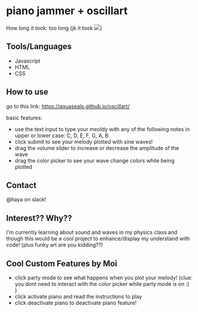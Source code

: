 # piano jammer + oscillart
How long it took: too long (jk it took ![](https://hackatime-badge.hackclub.com/U08PZBEU4C9/oscillart))

## Tools/Languages
- Javascript
- HTML
- CSS

## How to use
go to this link: https://aquaseals.github.io/oscillart/

basic features:
- use the text input to type your meoldy with any of the following notes in upper or lower case:
  C, D, E, F, G, A, B
- click submit to see your melody plotted with sine waves!
- drag the volume slider to increase or decrease the amplitude of the wave
- drag the color picker to see your wave change colors while being plotted

## Contact
@haya on slack!

## Interest?? Why??
I'm currently learning about sound and waves in my physics class and though this would be a cool project to enhance/display my understand with code! (plus funky art are you kidding??)

## Cool Custom Features by Moi
- click party mode to see what happens when you plot your melody! (clue: you dont need to interact with the color picker while party mode is on :) )
- click activate piano and read the instructions to play
- click deactivate piano to deactivate piano feature!



